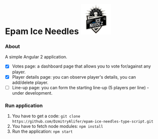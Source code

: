 # Epam Ice Needles ![Epam Ice Needles](https://github.com/DzmitryAlifer/Epam-Ice-Needles/blob/master/app/img/logo.jpg) 

### About

A simple Angular 2 application.
- [x] Votes page: a dashboard page that allows you to vote for/against any player.
- [x] Player details page: you can observe player's details, you can add/delete player.
- [ ] Line-up page: you can form the starting line-up (5 players per line) - under development.

### Run application
1. You have to get a code: `git clone https://github.com/DzmitryAlifer/epam-ice-needles-type-script.git`
2. You have to fetch node modules: `npm install`
3. Run the application: `npm start`
